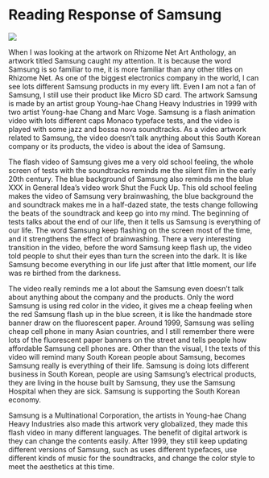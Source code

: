 # Reading Response of Samsung

![](https://d1v7jayx2s9clc.cloudfront.net/user/pages/13.samsung/Screen%20Shot%202017-05-16%20at%2012.40.44%20PM.png)

When I was looking at the artwork on Rhizome Net Art Anthology, an artwork titled Samsung caught my attention. It is because the word Samsung is so familiar to me, it is more familiar than any other titles on Rhizome Net. As one of the biggest electronics company in the world, I can see lots different Samsung products in my every lift. Even I am not a fan of Samsung, I still use their product like Micro SD card. The artwork Samsung is made by an artist group Young-hae Chang Heavy Industries in 1999 with two artist Young-hae Chang and Marc Voge. Samsung is a flash animation video with lots different caps Monaco typeface tests, and the video is played with some jazz and bossa nova soundtracks. As a video artwork related to Samsung, the video doesn’t talk anything about this South Korean company or its products, the video is about the idea of Samsung. 

The flash video of Samsung gives me a very old school feeling, the whole screen of tests with the soundtracks reminds me the silent film in the early 20th century. The blue background of Samsung also reminds me the blue XXX in General Idea’s video work Shut the Fuck Up. This old school feeling makes the video of Samsung very brainwashing, the blue background the and soundtrack makes me in a half-dazed state, the tests change following the beats of the soundtrack and keep go into my mind. The beginning of tests talks about the end of our life, then it tells us Samsung is everything of our life. The word Samsung keep flashing on the screen most of the time, and it strengthens the effect of brainwashing. There a very interesting transition in the video, before the word Samsung keep flash up, the video told people to shut their eyes than turn the screen into the dark. It is like Samsung become everything in our life just after that little moment, our life was re birthed from the darkness. 

The video really reminds me a lot about the Samsung even doesn’t talk about anything about the company and the products. Only the word Samsung is using red color in the video, it gives me a cheap feeling when the red Samsung flash up in the blue screen, it is like the handmade store banner draw on the fluorescent paper. Around 1999, Samsung was selling cheap cell phone in many Asian countries, and I still remember there were lots of the fluorescent paper banners on the street and tells people how affordable Samsung cell phones are. Other than the visual, I the texts of this video will remind many South Korean people about Samsung, becomes Samsung really is everything of their life. Samsung is doing lots different business in South Korean, people are using Samsung’s electrical products, they are living in the house built by Samsung, they use the Samsung Hospital when they are sick. Samsung is supporting the South Korean economy.

Samsung is a Multinational Corporation, the artists in Young-hae Chang Heavy Industries also made this artwork very globalized, they made this flash video in many different languages. The benefit of digital artwork is they can change the contents easily. After 1999, they still keep updating different versions of Samsung, such as uses different typefaces, use different kinds of music for the soundtracks, and change the color style to meet the aesthetics at this time.
